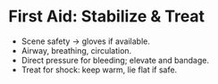 # First Aid: Stabilize & Treat
- Scene safety → gloves if available.
- Airway, breathing, circulation.
- Direct pressure for bleeding; elevate and bandage.
- Treat for shock: keep warm, lie flat if safe.